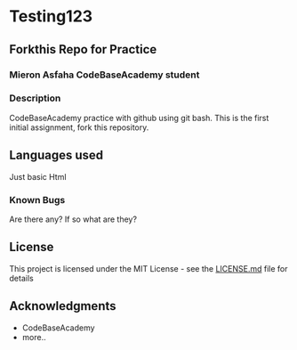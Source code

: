# Testing123

## Forkthis Repo for Practice

### Mieron Asfaha CodeBaseAcademy student 

### Description

CodeBaseAcademy practice with github using git bash. This is the first initial assignment, fork this repository. 

## Languages used

Just basic Html 

### Known Bugs

Are there any? If so what are they?

## License

This project is licensed under the MIT License - see the [LICENSE.md](LICENSE.md) file for details

## Acknowledgments

* CodeBaseAcademy 
* more.. 
